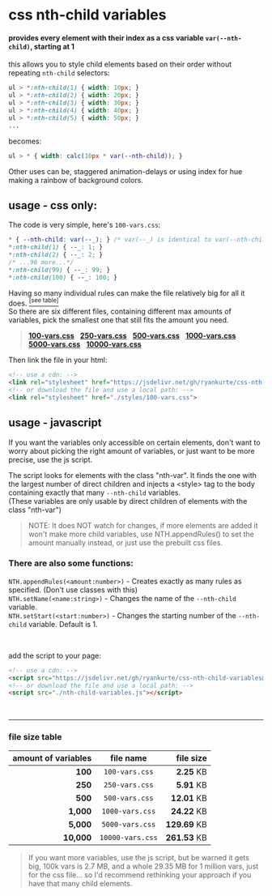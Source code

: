# css nth-child variables
#### provides every element with their index as a css variable `var(--nth-child)`, starting at 1
this allows you to style child elements based on their order without repeating `nth-child` selectors:
```css
ul > *:nth-child(1) { width: 10px; }
ul > *:nth-child(2) { width: 20px; }
ul > *:nth-child(3) { width: 30px; }
ul > *:nth-child(4) { width: 40px; }
ul > *:nth-child(5) { width: 50px; }
...
```
becomes:
```css
ul > * { width: calc(10px * var(--nth-child)); }
```
Other uses can be, staggered animation-delays or using index for hue making a rainbow of background colors.
<br>

## usage - css only:

The code is very simple, here's `100-vars.css`:
```css
* { --nth-child: var(--_); } /* var(--_) is identical to var(--nth-child), but is not intended to be used directly, its just a shorter intermediate variable for reducing file size */
*:nth-child(1) { --_: 1; }
*:nth-child(2) { --_: 2; }
/* ...96 more...*/
*:nth-child(99) { --_: 99; }
*:nth-child(100) { --_: 100; }
```

Having so many individual rules can make the file relatively big for all it does. [<sup>[see table]</sup>](#file-size-table)  
So there are six different files, containing different max amounts of variables, pick the smallest one that still fits the amount you need.

> [**100-vars.css**](https://jsdelivr.net/gh/ryankurte/css-nth-child-variables@main/styles/100-vars.css) &nbsp;
[**250-vars.css**](https://jsdelivr.net/gh/ryankurte/css-nth-child-variables@main/styles/250-vars.css) &nbsp;
[**500-vars.css**](https://jsdelivr.net/gh/ryankurte/css-nth-child-variables@main/styles/500-vars.css) &nbsp;
[**1000-vars.css**](https://jsdelivr.net/gh/ryankurte/css-nth-child-variables@main/styles/1000-vars.css) &nbsp;
[**5000-vars.css**](https://jsdelivr.net/gh/ryankurte/css-nth-child-variables@main/styles/5000-vars.css) &nbsp;
[**10000-vars.css**](https://jsdelivr.net/gh/ryankurte/css-nth-child-variables@main/styles/10000-vars.css)


Then link the file in your html:
```html
<!-- use a cdn: -->
<link rel="stylesheet" href="https://jsdelivr.net/gh/ryankurte/css-nth-child-variables@main/styles/100-vars.css">
<!-- or download the file and use a local path: -->
<link rel="stylesheet" href="./styles/100-vars.css">
```




## usage - javascript

If you want the variables only accessible on certain elements, don't want to worry about picking the right amount of variables, or just want to be more precise, use the js script.


The script looks for elements with the class "nth-var". It finds the one with the largest number of direct children and injects a \<style> tag to the body containing exactly that many ``--nth-child`` variables.  
(These variables are only usable by direct children of elements with the class "nth-var") 

> NOTE: It does NOT watch for changes, if more elements are added it won't make more child variables, use NTH.appendRules() to set the amount manually instead, or just use the prebuilt css files.

### There are also some functions:

`NTH.appendRules(<amount:number>)` - Creates exactly as many rules as specified. (Don't use classes with this)  
`NTH.setName(<name:string>)` - Changes the name of the `--nth-child` variable.  
`NTH.setStart(<start:number>)` - Changes the starting number of the `--nth-child` variable. Default is 1.



&nbsp;

add the script to your page:
```html
<!-- use a cdn: -->
<script src="https://jsdelivr.net/gh/ryankurte/css-nth-child-variables@main/nth-child-variables.js"></script>
<!-- or download the file and use a local path: -->
<script src="./nth-child-variables.js"></script>
```

<br>

---

### file size table
| amount of variables | file name        |     file size |
|--------------------:|:----------------:|--------------:|
| **100**             | `100-vars.css`   | **2.25**   KB | 
| **250**             | `250-vars.css`   | **5.91**   KB |
| **500**             | `500-vars.css`   | **12.01**  KB |
| **1,000**           | `1000-vars.css`  | **24.22**  KB |
| **5,000**           | `5000-vars.css`  | **129.69** KB |
| **10,000**          | `10000-vars.css` | **261.53** KB |

> If you want more variables, use the js script, but be warned it gets big, 100k vars is 2.7 MB, and a whole 29.35 MB for 1 million vars, just for the css file... so I'd recommend rethinking your approach if you have that many child elements.